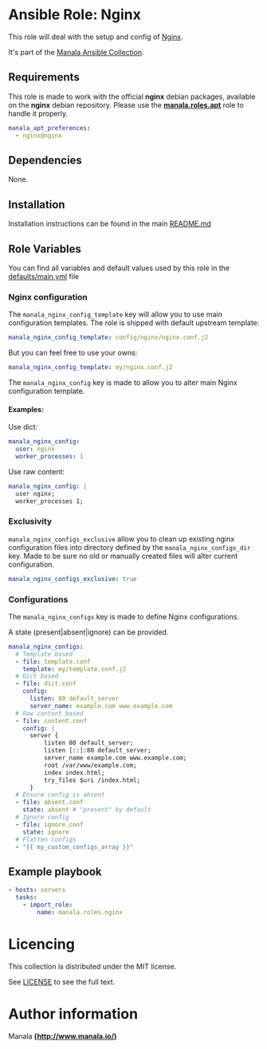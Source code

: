 # Ansible Role: Nginx

This role will deal with the setup and config of [Nginx](https://nginx.org/en/).

It's part of the [Manala Ansible Collection](https://galaxy.ansible.com/manala/roles).

## Requirements

This role is made to work with the official __nginx__ debian packages, available on the __nginx__ debian repository. Please use the [**manala.roles.apt**](../apt/) role to handle it properly.

```yaml
manala_apt_preferences:
  - nginx@nginx
```

## Dependencies

None.

## Installation

Installation instructions can be found in the main [README.md](https://github.com/manala/ansible-roles/blob/master/README.md)

## Role Variables

You can find all variables and default values used by this role in the [defaults/main.yml](./defaults/main.yml) file

### Nginx configuration

The `manala_nginx_config_template` key will allow you to use main configuration templates. The role is shipped with default upstream template:
```yaml
manala_nginx_config_template: config/nginx/nginx.conf.j2
```

But you can feel free to use your owns:
```yaml
manala_nginx_config_template: my/nginx.conf.j2
```

The `manala_nginx_config` key is made to allow you to alter main Nginx configuration template.

#### Examples:

Use dict:
```yaml
manala_nginx_config:
  user: nginx
  worker_processes: 1
```

Use raw content:
```yaml
manala_nginx_config: |
  user nginx;
  worker_processes 1;
```

### Exclusivity

`manala_nginx_configs_exclusive` allow you to clean up existing nginx configuration files into directory defined by the `manala_nginx_configs_dir` key. Made to be sure no old or manually created files will alter current configuration.

```yaml
manala_nginx_configs_exclusive: true
```

### Configurations

The `manala_nginx_configs` key is made to define Nginx configurations.

A state (present|absent|ignore) can be provided.

```yaml
manala_nginx_configs:
  # Template based
  - file: template.conf
    template: my/template.conf.j2
  # Dict based
  - file: dict.conf
    config:
      listen: 80 default_server
      server_name: example.com www.example.com
  # Raw content based
  - file: content.conf
    config: |
      server {
          listen 80 default_server;
          listen [::]:80 default_server;
          server_name example.com www.example.com;
          root /var/www/example.com;
          index index.html;
          try_files $uri /index.html;
      }
  # Ensure config is absent
  - file: absent.conf
    state: absent # "present" by default
  # Ignore config
  - file: ignore.conf
    state: ignore
  # Flatten configs
  - "{{ my_custom_configs_array }}"
```

## Example playbook

```yaml
- hosts: servers
  tasks:
    - import_role:  
        name: manala.roles.nginx
```

# Licencing

This collection is distributed under the MIT license.

See [LICENSE](https://opensource.org/licenses/MIT) to see the full text.

# Author information

Manala [**(http://www.manala.io/)**](http://www.manala.io)
